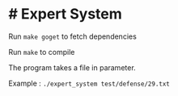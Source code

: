 # # Expert System
Run `make goget` to fetch dependencies

Run `make` to compile

The program takes a file in parameter.

Example :
`./expert_system test/defense/29.txt`
